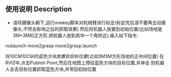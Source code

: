 ## 使用说明 Description
- 请将摄像头朝下,运行onekey脚本对机械臂进行标定(标定完后请不要再去动摄像头,不然会影响之后的抓取效果)
然后将机器人放置到初始位置(比如场地是3M*3M的正方形,把机器人放到其中一个角附近),输入如下指令:

roslaunch move2grasp move2grasp.launch

将10CM*10CM的蓝色方块放置到目标位置(比如3M*3M方形场地的正中间位置)
在RVIZ中,点击Publish Point,然后在地图上预估蓝色方块的目标位置,并单击
则机器人会去目标位置抓取蓝色方块,并带回初始位置





